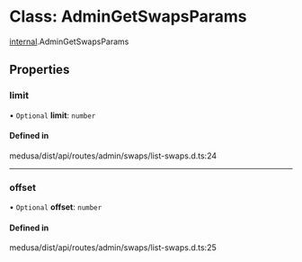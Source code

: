 # Class: AdminGetSwapsParams

[internal](../modules/internal-24.md).AdminGetSwapsParams

## Properties

### limit

• `Optional` **limit**: `number`

#### Defined in

medusa/dist/api/routes/admin/swaps/list-swaps.d.ts:24

___

### offset

• `Optional` **offset**: `number`

#### Defined in

medusa/dist/api/routes/admin/swaps/list-swaps.d.ts:25
